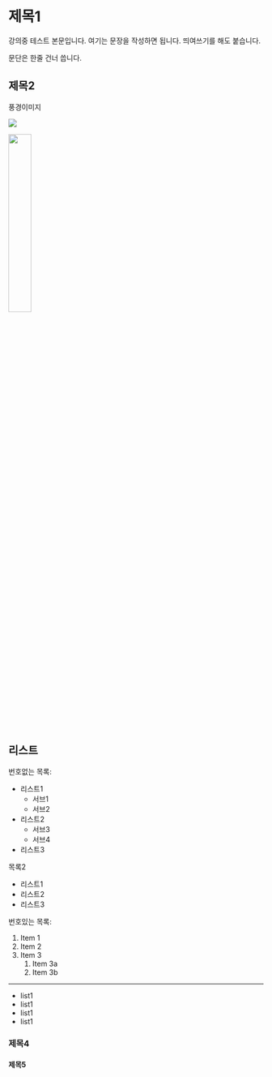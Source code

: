 # 제목1

강의중 테스트 본문입니다. 여기는 문장을 작성하면 됩니다.
띄여쓰기를 해도 붙습니다.

문단은 한줄 건너 씁니다.

## 제목2

풍경이미지

![](https://imgnews.pstatic.net/image/001/2021/05/12/PYH2021051214430001300_P4_20210512145412942.jpg?type=w647)

<img src="https://imgnews.pstatic.net/image/001/2021/05/12/PYH2021051214430001300_P4_20210512145412942.jpg?type=w647"                                 
width="30%">



## 리스트

번호없는 목록:
 - 리스트1
     - 서브1
     - 서브2
 - 리스트2
     - 서브3
     - 서브4
 - 리스트3

목록2
 + 리스트1
 + 리스트2
 + 리스트3

번호있는 목록:
1. Item 1
1. Item 2
1. Item 3
   1. Item 3a
   1. Item 3b


---
<ul>
  <li>list1</li>
  <li>list1</li>
  <li>list1</li>
  <li>list1</li>
</ul>  


### 제목4

#### 제목5
